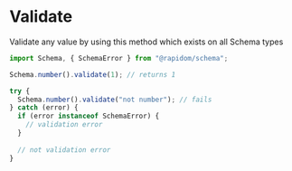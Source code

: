 # Validate

Validate any value by using this method which exists on all Schema types

```typescript
import Schema, { SchemaError } from "@rapidom/schema";

Schema.number().validate(1); // returns 1

try {
  Schema.number().validate("not number"); // fails
} catch (error) {
  if (error instanceof SchemaError) {
    // validation error
  }
  
  // not validation error
}
```


